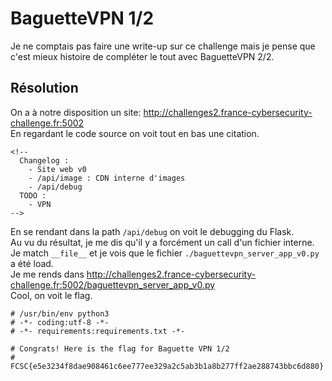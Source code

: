 # BaguetteVPN 1/2
Je ne comptais pas faire une write-up sur ce challenge mais je pense que c'est mieux histoire de compléter le tout avec BaguetteVPN 2/2.<br/>
## Résolution
On a à notre disposition un site: http://challenges2.france-cybersecurity-challenge.fr:5002<br/>
En regardant le code source on voit tout en bas une citation.<br/>
```
<!-- 
  Changelog :
    - Site web v0
    - /api/image : CDN interne d'images
    - /api/debug
  TODO :
    - VPN
-->
```
En se rendant dans la path ```/api/debug``` on voit le debugging du Flask.<br/>
Au vu du résultat, je me dis qu'il y a forcément un call d'un fichier interne.<br/>
Je match ```__file__``` et je vois que le fichier ```./baguettevpn_server_app_v0.py``` a été load.<br/>
Je me rends dans http://challenges2.france-cybersecurity-challenge.fr:5002/baguettevpn_server_app_v0.py <br/>
Cool, on voit le flag.<br/>
```
# /usr/bin/env python3
# -*- coding:utf-8 -*-
# -*- requirements:requirements.txt -*-

# Congrats! Here is the flag for Baguette VPN 1/2
#   FCSC{e5e3234f8dae908461c6ee777ee329a2c5ab3b1a8b277ff2ae288743bbc6d880}
```
